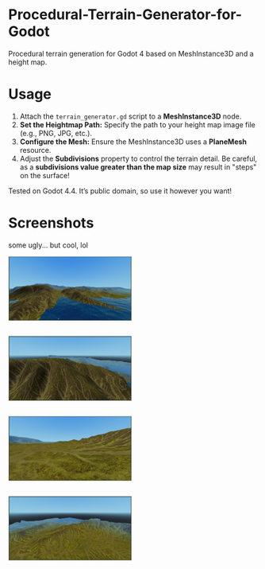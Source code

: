 # Procedural-Terrain-Generator-for-Godot
Procedural terrain generation for Godot 4 based on MeshInstance3D and a height map.

# Usage
1. Attach the `terrain_generator.gd` script to a **MeshInstance3D** node.
2. **Set the Heightmap Path:** Specify the path to your height map image file (e.g., PNG, JPG, etc.).
3. **Configure the Mesh:** Ensure the MeshInstance3D uses a **PlaneMesh** resource.
4. Adjust the **Subdivisions** property to control the terrain detail. Be careful, as a **subdivisions value greater than the map size** may result in "steps" on the surface!

Tested on Godot 4.4.
It’s public domain, so use it however you want!

# Screenshots
some ugly... but cool, lol

<div style="display: flex; flex-wrap: wrap; justify-content: space-between; gap: 20px;">
    <img src="screenshots/Screenshot_24.jpg" style="width: 49%; border: 1px solid #ccc; margin-bottom: 10px;">
    <img src="screenshots/Screenshot_25.jpg" style="width: 49%; border: 1px solid #ccc; margin-bottom: 10px;">
    <img src="screenshots/Screenshot_26.jpg" style="width: 49%; border: 1px solid #ccc; margin-bottom: 10px;">
    <img src="screenshots/Screenshot_27.jpg" style="width: 49%; border: 1px solid #ccc; margin-bottom: 10px;">
</div>
